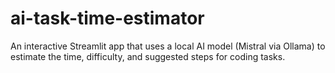 # ai-task-time-estimator
An interactive Streamlit app that uses a local AI model (Mistral via Ollama) to estimate the time, difficulty, and suggested steps for coding tasks.
